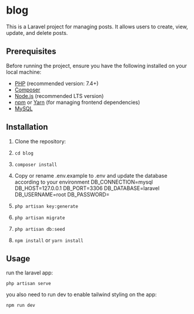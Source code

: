 # blog
This is a Laravel project for managing posts. It allows users to create, view, update, and delete posts.

## Prerequisites

Before running the project, ensure you have the following installed on your local machine:

- [PHP](https://www.php.net/) (recommended version: 7.4+)
- [Composer](https://getcomposer.org/)
- [Node.js](https://nodejs.org/) (recommended LTS version)
- [npm](https://www.npmjs.com/) or [Yarn](https://yarnpkg.com/) (for managing frontend dependencies)
- [MySQL](https://www.mysql.com/)

## Installation

1. Clone the repository:

2. ```cd blog``` 

3. ```composer install```

4. Copy or rename .env.example to .env and update the database according to your environment
DB_CONNECTION=mysql
DB_HOST=127.0.0.1
DB_PORT=3306
DB_DATABASE=laravel
DB_USERNAME=root
DB_PASSWORD=

5. ```php artisan key:generate```

6. ```php artisan migrate```

7. ```php artisan db:seed```

8. ```npm install``` or ```yarn install```

## Usage

run the laravel app:
```
php artisan serve
```

you also need to run dev to enable tailwind styling on the app:
```
npm run dev
```

